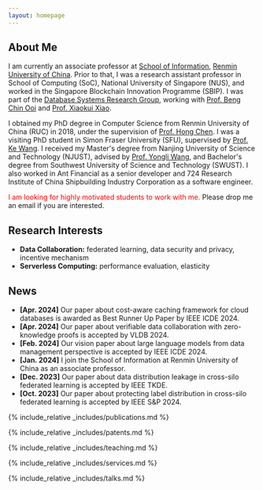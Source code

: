 ```yaml
---
layout: homepage
---
```


## About Me

I am currently an associate professor at [School of Information](http://info.ruc.edu.cn/), [Renmin University of China](https://www.ruc.edu.cn/). Prior to that, I was a research assistant professor in School of Computing (SoC), National University of Singapore (NUS), and worked in the Singapore Blockchain Innovation Programme (SBIP). I was part of the [Database Systems Research Group](https://www.comp.nus.edu.sg/~dbsystem/), working with [Prof. Beng Chin Ooi](https://www.comp.nus.edu.sg/~ooibc/) and [Prof. Xiaokui Xiao](https://www.comp.nus.edu.sg/~xiaoxk/). 

I obtained my PhD degree in Computer Science from Renmin University of China (RUC) in 2018, under the supervision of [Prof. Hong Chen](http://info.ruc.edu.cn/academic_professor.php?teacher_id=56). I was a visiting PhD student in Simon Fraser University (SFU), supervised by [Prof. Ke Wang](https://www.cs.sfu.ca/~wangk/). I received my Master's degree from Nanjing University of Science and Technology (NJUST), advised by [Prof. Yongli Wang](https://cs.njust.edu.cn/e4/15/c1730a189461/page.htm), and Bachelor's degree from Southwest University of Science and Technology (SWUST). I also worked in Ant Financial as a senior developer and 724 Research Institute of China Shipbuilding Industry Corporation as a software engineer. 

<span style="color:red">I am looking for highly motivated students to work with me.</span> Please drop me an email if you are interested.

## Research Interests

- **Data Collaboration:** federated learning, data security and privacy, incentive mechanism
- **Serverless Computing:** performance evaluation, elasticity

## News

- **[Apr. 2024]** Our paper about cost-aware caching framework for cloud databases is awarded as Best Runner Up Paper by IEEE ICDE 2024.
- **[Apr. 2024]** Our paper about verifiable data collaboration with zero-knowledge proofs is accepted by VLDB 2024.
- **[Feb. 2024]** Our vision paper about large language models from data management perspective is accepted by IEEE ICDE 2024.
- **[Jan. 2024]** I join the School of Information at Renmin University of China as an associate professor.
- **[Dec. 2023]** Our paper about data distribution leakage in cross-silo federated learning is accepted by IEEE TKDE.
- **[Oct. 2023]** Our paper about protecting label distribution in cross-silo federated learning is accepted by IEEE S&P 2024.

{% include_relative _includes/publications.md %}

{% include_relative _includes/patents.md %}

{% include_relative _includes/teaching.md %}

{% include_relative _includes/services.md %}

{% include_relative _includes/talks.md %}
